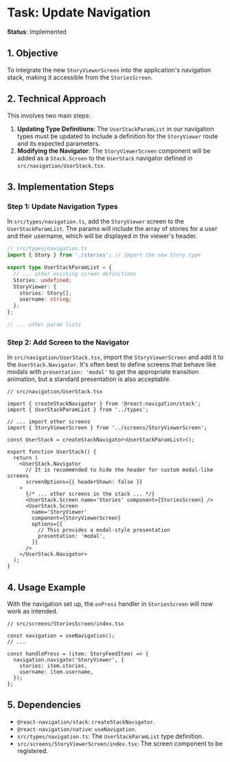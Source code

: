 # Task: Update Navigation

**Status**: Implemented

## 1. Objective

To integrate the new `StoryViewerScreen` into the application's navigation
stack, making it accessible from the `StoriesScreen`.

## 2. Technical Approach

This involves two main steps:

1.  **Updating Type Definitions**: The `UserStackParamList` in our navigation
    types must be updated to include a definition for the `StoryViewer` route
    and its expected parameters.
2.  **Modifying the Navigator**: The `StoryViewerScreen` component will be added
    as a `Stack.Screen` to the `UserStack` navigator defined in
    `src/navigation/UserStack.tsx`.

## 3. Implementation Steps

### Step 1: Update Navigation Types

In `src/types/navigation.ts`, add the `StoryViewer` screen to the
`UserStackParamList`. The params will include the array of stories for a user
and their username, which will be displayed in the viewer's header.

```typescript
// src/types/navigation.ts
import { Story } from './stories'; // Import the new Story type

export type UserStackParamList = {
  // ... other existing screen definitions
  Stories: undefined;
  StoryViewer: {
    stories: Story[];
    username: string;
  };
};

// ... other param lists
```

### Step 2: Add Screen to the Navigator

In `src/navigation/UserStack.tsx`, import the `StoryViewerScreen` and add it to
the `UserStack.Navigator`. It's often best to define screens that behave like
modals with `presentation: 'modal'` to get the appropriate transition animation,
but a standard presentation is also acceptable.

```tsx
// src/navigation/UserStack.tsx

import { createStackNavigator } from '@react-navigation/stack';
import { UserStackParamList } from '../types';

// ... import other screens
import { StoryViewerScreen } from '../screens/StoryViewerScreen';

const UserStack = createStackNavigator<UserStackParamList>();

export function UserStack() {
  return (
    <UserStack.Navigator
      // It is recommended to hide the header for custom modal-like screens
      screenOptions={{ headerShown: false }}
    >
      {/* ... other screens in the stack ... */}
      <UserStack.Screen name='Stories' component={StoriesScreen} />
      <UserStack.Screen
        name='StoryViewer'
        component={StoryViewerScreen}
        options={{
          // This provides a modal-style presentation
          presentation: 'modal',
        }}
      />
    </UserStack.Navigator>
  );
}
```

## 4. Usage Example

With the navigation set up, the `onPress` handler in `StoriesScreen` will now
work as intended.

```tsx
// src/screens/StoriesScreen/index.tsx

const navigation = useNavigation();
// ...

const handlePress = (item: StoryFeedItem) => {
  navigation.navigate('StoryViewer', {
    stories: item.stories,
    username: item.username,
  });
};
```

## 5. Dependencies

- `@react-navigation/stack`: `createStackNavigator`.
- `@react-navigation/native`: `useNavigation`.
- `src/types/navigation.ts`: The `UserStackParamList` type definition.
- `src/screens/StoryViewerScreen/index.tsx`: The screen component to be
  registered.
